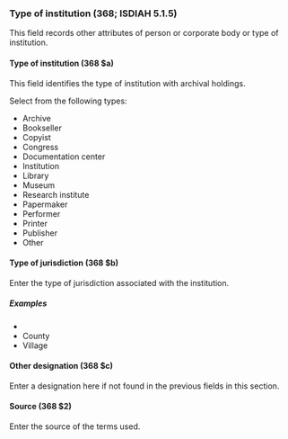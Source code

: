 ### Type of institution (368; ISDIAH 5.1.5)

This field records other attributes of person or corporate body or type of institution.

#### Type of institution (368 $a)

This field identifies the type of institution with archival holdings.

Select from the following types:

- Archive
- Bookseller
- Copyist
- Congress
- Documentation center
- Institution
- Library
- Museum
- Research institute
- Papermaker
- Performer
- Printer
- Publisher
- Other


#### Type of jurisdiction (368 $b)

Enter the type of jurisdiction associated with the institution.

##### Examples
-
- County
- Village

#### Other designation (368 $c)

Enter a designation here if not found in the previous fields in this section.

#### Source (368 $2)

Enter the source of the terms used.
